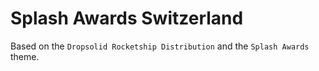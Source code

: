 # Splash Awards Switzerland

Based on the `Dropsolid Rocketship Distribution` and the `Splash Awards` theme.
